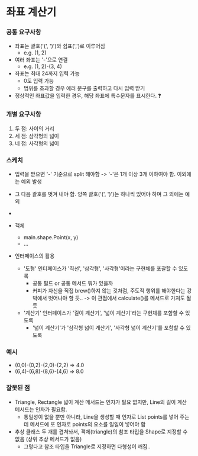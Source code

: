 # 좌표 계산기

### 공통 요구사항
- 좌표는 괄호('(', ')')와 쉼표(',')로 이루어짐
  - e.g. (1, 2)
- 여러 좌표는 '-'으로 연결
  - e.g. (1, 2)-(3, 4)
- 좌표는 최대 24까지 입력 가능
  - 0도 입력 가능
  - 범위를 초과할 경우 에러 문구를 출력하고 다시 입력 받기
- 정상적인 좌표값을 입력한 경우, 해당 좌표에 특수문자를 표시한다. ❓


### 개별 요구사항
1. 두 점: 사이의 거리 
2. 세 점: 삼각형의 넓이
3. 네 점: 사각형의 넓이

### 스케치
- 입력을 받으면 '-' 기준으로 split 해야함 -> '-'은 1개 이상 3개 이하여야 함. 이외에는 예외 발생
- 그 다음 괄호를 벗겨 내야 함. 양쪽 괄호('(', ')')는 하나씩 있어야 하며 그 외에는 예외 
- 

- 객체
  - main.shape.Point(x, y)
  - ...
- 인터페이스의 활용
  - '도형' 인터페이스가 '직선', '삼각형', '사각형'이라는 구현체를 포괄할 수 있도록
    - 공통 필드 or 공통 메서드 뭐가 있을까
    - 커피가 자신을 직접 brew()하지 않는 것처럼, 주도적 행위를 해야한다는 강박에서 벗어나야 할 듯.. -> 이 관점에서 calculate()를 메서드로 가져도 될 듯
  - '계산기' 인터페이스가 '길이 계산기', '넓이 계산기'라는 구현체를 포함할 수 있도록
    - '넓이 계산기'가 '삼각형 넓이 계산기', '사각형 넓이 계산기'를 포함할 수 있도록

### 예시
- (0,0)-(0,2)-(2,0)-(2,2) => 4.0
- (6,4)-(6,8)-(8,6)-(4,6) => 8.0

### 잘못된 점 
- Triangle, Rectangle 넓이 계산 메서드는 인자가 필요 없지만, Line의 길이 계산 메서드는 인자가 필요함.
  - 통일성이 없을 뿐만 아니라, Line을 생성할 때 인자로 List<Point> points를 넣어 주는데 메서드에 또 인자로 points의 요소를 일일이 넣어야 함
- 추상 클래스 두 개를 겹쳐놔서, 객체(triangle)의 참조 타입을 Shape로 지정할 수 없음 (상위 추상 메서드가 없음)
  - 그렇다고 참조 타입을 Triangle로 지정하면 다형성이 깨짐..